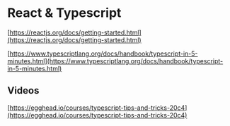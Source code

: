 # React & Typescript

[https://reactjs.org/docs/getting-started.html](https://reactjs.org/docs/getting-started.html)

[https://www.typescriptlang.org/docs/handbook/typescript-in-5-minutes.html](https://www.typescriptlang.org/docs/handbook/typescript-in-5-minutes.html)

## Videos

[https://egghead.io/courses/typescript-tips-and-tricks-20c4](https://egghead.io/courses/typescript-tips-and-tricks-20c4)
